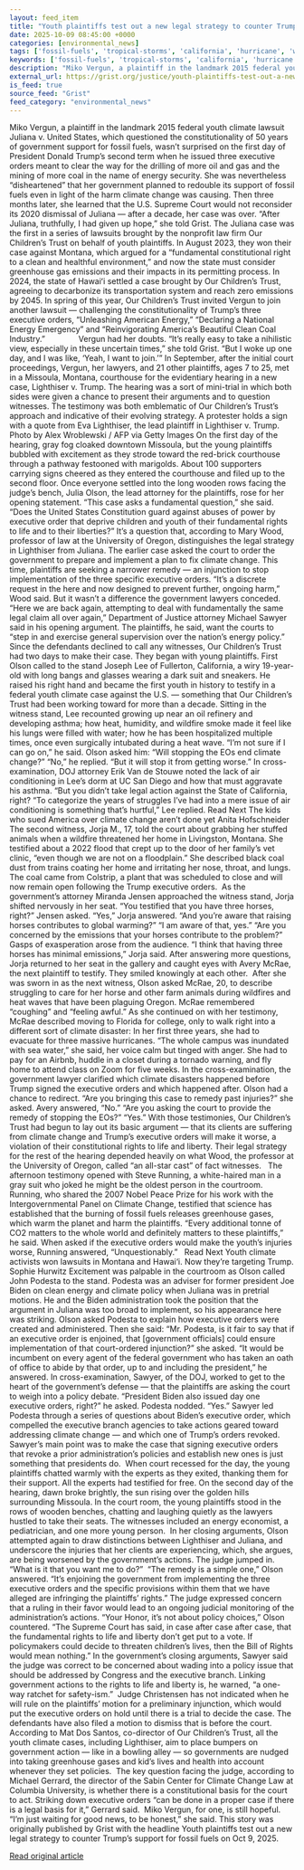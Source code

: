 ```yaml
---
layout: feed_item
title: "Youth plaintiffs test out a new legal strategy to counter Trump’s support for fossil fuels"
date: 2025-10-09 08:45:00 +0000
categories: [environmental_news]
tags: ['fossil-fuels', 'tropical-storms', 'california', 'hurricane', 'wildfires', 'year-2023', 'emissions', 'public-health', 'extreme-weather', 'flooding']
keywords: ['fossil-fuels', 'tropical-storms', 'california', 'hurricane', 'wildfires', 'youth', 'test', 'plaintiffs']
description: "Miko Vergun, a plaintiff in the landmark 2015 federal youth climate lawsuit Juliana v"
external_url: https://grist.org/justice/youth-plaintiffs-test-out-a-new-legal-strategy-to-counter-trumps-support-for-fossil-fuels/
is_feed: true
source_feed: "Grist"
feed_category: "environmental_news"
---
```


Miko Vergun, a plaintiff in the landmark 2015 federal youth climate lawsuit Juliana v. United States, which questioned the constitutionality of 50 years of government support for fossil fuels, wasn’t surprised on the first day of President Donald Trump’s second term when he issued three executive orders meant to clear the way for the drilling of more oil and gas and the mining of more coal in the name of energy security. She was nevertheless “disheartened” that her government planned to redouble its support of fossil fuels even in light of the harm climate change was causing. Then three months later, she learned that the U.S. Supreme Court would not reconsider its 2020 dismissal of Juliana — after a decade, her case was over. “After Juliana, truthfully, I had given up hope,” she told Grist. The Juliana case was the first in a series of lawsuits brought by the nonprofit law firm Our Children’s Trust on behalf of youth plaintiffs. In August 2023, they won their case against Montana, which argued for a &#8220;fundamental constitutional right to a clean and healthful environment,” and now the state must consider greenhouse gas emissions and their impacts in its permitting process. In 2024, the state of Hawaiʻi settled a case brought by Our Children’s Trust, agreeing to decarbonize its transportation system and reach zero emissions by 2045. In spring of this year, Our Children’s Trust invited Vergun to join another lawsuit — challenging the constitutionality of Trump’s three executive orders, “Unleashing American Energy,” “Declaring a National Energy Emergency” and “Reinvigorating America&#8217;s Beautiful Clean Coal Industry.”&nbsp;&nbsp;&nbsp;&nbsp;&nbsp;&nbsp;&nbsp;&nbsp;&nbsp;&nbsp;&nbsp;&nbsp;&nbsp;&nbsp; Vergun had her doubts. “It&#8217;s really easy to take a nihilistic view, especially in these uncertain times,” she told Grist. “But I woke up one day, and I was like, ‘Yeah, I want to join.’” In September, after the initial court proceedings, Vergun, her lawyers, and 21 other plaintiffs, ages 7 to 25, met in a Missoula, Montana, courthouse for the evidentiary hearing in a new case, Lighthiser&nbsp;v. Trump. The hearing was a sort of mini-trial in which both sides were given a chance to present their arguments and to question witnesses. The testimony was both emblematic of Our Children’s Trust’s approach and indicative of their evolving strategy. A protester holds a sign with a quote from Eva Lighthiser, the lead plaintiff in Lighthiser v. Trump. Photo by Alex Wroblewski / AFP via Getty Images On the first day of the hearing, gray fog cloaked downtown Missoula, but the young plaintiffs bubbled with excitement as they strode toward the red-brick courthouse through a pathway festooned with marigolds. About 100 supporters carrying signs cheered as they entered the courthouse and filed up to the second floor. Once everyone settled into the long wooden rows facing the judge’s bench, Julia Olson, the lead attorney for the plaintiffs, rose for her opening statement. “This case asks a fundamental question,” she said. “Does the United States Constitution guard against abuses of power by executive order that deprive children and youth of their fundamental rights to life and to their liberties?” It’s a question that, according to Mary Wood, professor of law at the University of Oregon, distinguishes the legal strategy in Lighthiser from Juliana. The earlier case asked the court to order the government to prepare and implement a plan to fix climate change. This time, plaintiffs are seeking a narrower remedy — an injunction to stop implementation of the three specific executive orders. “It’s a discrete request in the here and now designed to prevent further, ongoing harm,” Wood said. But it wasn’t a difference the government lawyers conceded. “Here we are back again, attempting to deal with fundamentally the same legal claim all over again,” Department of Justice attorney Michael Sawyer said in his opening argument. The plaintiffs, he said, want the courts to “step in and exercise general supervision over the nation&#8217;s energy policy.” Since the defendants declined to call any witnesses, Our Children’s Trust had two days to make their case. They began with young plaintiffs. First Olson called to the stand Joseph Lee of Fullerton, California, a wiry 19-year-old with long bangs and glasses wearing a dark suit and sneakers. He raised his right hand and became the first youth in history to testify in a federal youth climate case against the U.S. — something that Our Children’s Trust had been working toward for more than a decade. Sitting in the witness stand, Lee recounted growing up near an oil refinery and developing asthma; how heat, humidity, and wildfire smoke made it feel like his lungs were filled with water; how he has been hospitalized multiple times, once even surgically intubated during a heat wave. “I’m not sure if I can go on,” he said. Olson asked him: “Will stopping the EOs end climate change?” “No,” he replied. “But it will stop it from getting worse.” In cross-examination, DOJ attorney Erik Van de Stouwe noted the lack of air conditioning in Lee’s dorm at UC San Diego and how that must aggravate his asthma. “But you didn&#8217;t take legal action against the State of California, right? “To categorize the years of struggles I&#8217;ve had into a mere issue of air conditioning is something that&#8217;s hurtful,” Lee replied. Read Next The kids who sued America over climate change aren’t done yet Anita Hofschneider The second witness, Jorja M., 17, told the court about grabbing her stuffed animals when a wildfire threatened her home in Livingston, Montana. She testified about a 2022 flood that crept up to the door of her family’s vet clinic, “even though we are not on a floodplain.” She described black coal dust from trains coating her home and irritating her nose, throat, and lungs. The coal came from Colstrip, a plant that was scheduled to close and will now remain open following the Trump executive orders.&nbsp; As the government’s attorney Miranda Jensen approached the witness stand, Jorja shifted nervously in her seat. “You testified that you have three horses, right?” Jensen asked. “Yes,” Jorja answered. “And you&#8217;re aware that raising horses contributes to global warming?” “I am aware of that, yes.” “Are you concerned by the emissions that your horses contribute to the problem?” Gasps of exasperation arose from the audience. “I think that having three horses has minimal emissions,” Jorja said. After answering more questions, Jorja returned to her seat in the gallery and caught eyes with Avery McRae, the next plaintiff to testify. They smiled knowingly at each other.&nbsp; After she was sworn in as the next witness, Olson asked McRae, 20, to describe struggling to care for her horse and other farm animals during wildfires and heat waves that have been plaguing Oregon. McRae remembered “coughing” and “feeling awful.” As she continued on with her testimony, McRae described moving to Florida for college, only to walk right into a different sort of climate disaster: In her first three years, she had to evacuate for three massive hurricanes. “The whole campus was inundated with sea water,” she said, her voice calm but tinged with anger. She had to pay for an Airbnb, huddle in a closet during a tornado warning, and fly home to attend class on Zoom for five weeks. In the cross-examination, the government lawyer clarified which climate disasters happened before Trump signed the executive orders and which happened after. Olson had a chance to redirect. “Are you bringing this case to remedy past injuries?” she asked. Avery answered, “No.” “Are you asking the court to provide the remedy of stopping the EOs?” “Yes.” With those testimonies, Our Children’s Trust had begun to lay out its basic argument — that its clients are suffering from climate change and Trump’s executive orders will make it worse, a violation of their constitutional rights to life and liberty. Their legal strategy for the rest of the hearing depended heavily on what Wood, the professor at the University of Oregon, called “an all-star cast” of fact witnesses.&nbsp;&nbsp; The afternoon testimony opened with Steve Running, a white-haired man in a gray suit who joked he might be the oldest person in the courtroom. Running, who shared the 2007 Nobel Peace Prize for his work with the Intergovernmental Panel on Climate Change, testified that science has established that the burning of fossil fuels releases greenhouse gases, which warm the planet and harm the plaintiffs. “Every additional tonne of CO2 matters to the whole world and definitely matters to these plaintiffs,” he said. When asked if the executive orders would make the youth’s injuries worse, Running answered, “Unquestionably.”&nbsp;&nbsp; Read Next Youth climate activists won lawsuits in Montana and Hawai‘i. Now they&#8217;re targeting Trump. Sophie Hurwitz Excitement was palpable in the courtroom as Olson called John Podesta to the stand. Podesta was an adviser for former president Joe Biden on clean energy and climate policy when Juliana was in pretrial motions. He and the Biden administration took the position that the argument in Juliana was too broad to implement, so his appearance here was striking. Olson asked Podesta to explain how executive orders were created and administered. Then she said: “Mr. Podesta, is it fair to say that if an executive order is enjoined, that [government officials] could ensure implementation of that court-ordered injunction?” she asked. “It would be incumbent on every agent of the federal government who has taken an oath of office to abide by that order, up to and including the president,” he answered. In cross-examination, Sawyer, of the DOJ, worked to get to the heart of the government’s defense — that the plaintiffs are asking the court to weigh into a policy debate. “President Biden also issued day one executive orders, right?” he asked. Podesta nodded. “Yes.” Sawyer led Podesta through a series of questions about Biden’s executive order, which compelled the executive branch agencies to take actions geared toward addressing climate change — and which one of Trump’s orders revoked. Sawyer’s main point was to make the case that signing executive orders that revoke a prior administration’s policies and establish new ones is just something that presidents do.&nbsp; When court recessed for the day, the young plaintiffs chatted warmly with the experts as they exited, thanking them for their support. All the experts had testified for free. On the second day of the hearing, dawn broke brightly, the sun rising over the golden hills surrounding Missoula. In the court room, the young plaintiffs stood in the rows of wooden benches, chatting and laughing quietly as the lawyers hustled to take their seats. The witnesses included an energy economist, a pediatrician, and one more young person.&nbsp; In her closing arguments, Olson attempted again to draw distinctions between Lighthiser and Juliana, and underscore the injuries that her clients are experiencing, which, she argues, are being worsened by the government’s actions. The judge jumped in. “What is it that you want me to do?”&nbsp; “The remedy is a simple one,” Olson answered. “It&#8217;s enjoining the government from implementing the three executive orders and the specific provisions within them that we have alleged are infringing the plaintiffs&#8217; rights.” The judge expressed concern that a ruling in their favor would lead to an ongoing judicial monitoring of the administration’s actions. “Your Honor, it&#8217;s not about policy choices,” Olson countered. “The Supreme Court has said, in case after case after case, that the fundamental rights to life and liberty don&#8217;t get put to a vote. If policymakers could decide to threaten children&#8217;s lives, then the Bill of Rights would mean nothing.” In the government’s closing arguments, Sawyer said the judge was correct to be concerned about wading into a policy issue that should be addressed by Congress and the executive branch. Linking government actions to the rights to life and liberty is, he warned, “a one-way ratchet for safety-ism.”&nbsp; Judge Christensen has not indicated when he will rule on the plaintiffs’ motion for a preliminary injunction, which would put the executive orders on hold until there is a trial to decide the case. The defendants have also filed a motion to dismiss that is before the court. According to Mat Dos Santos, co-director of Our Children’s Trust, all the youth climate cases, including Lighthiser, aim to place bumpers on government action — like in a bowling alley — so governments are nudged into taking greenhouse gases and kid’s lives and health into account whenever they set policies.&nbsp; The key question facing the judge, according to Michael Gerrard, the director of the Sabin Center for Climate Change Law at Columbia University, is whether there is a constitutional basis for the court to act. Striking down executive orders “can be done in a proper case if there is a legal basis for it,” Gerrard said.&nbsp; Miko Vergun, for one, is still hopeful. “I&#8217;m just waiting for good news, to be honest,” she said. This story was originally published by Grist with the headline Youth plaintiffs test out a new legal strategy to counter Trump’s support for fossil fuels on Oct 9, 2025.

[Read original article](https://grist.org/justice/youth-plaintiffs-test-out-a-new-legal-strategy-to-counter-trumps-support-for-fossil-fuels/)
